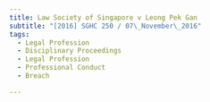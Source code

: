 ```yaml
---
title: Law Society of Singapore v Leong Pek Gan 
subtitle: "[2016] SGHC 250 / 07\_November\_2016"
tags:
  - Legal Profession
  - Disciplinary Proceedings
  - Legal Profession
  - Professional Conduct
  - Breach

---
```



